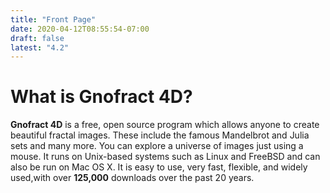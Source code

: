 ```yaml
---
title: "Front Page"
date: 2020-04-12T08:55:54-07:00
draft: false
latest: "4.2"
---
```



# What is Gnofract 4D?

**Gnofract 4D** is a free, open source program which allows anyone to create beautiful fractal images.
These include the famous Mandelbrot and Julia sets and many more. 
You can explore a universe of images just using a mouse. 
It runs on Unix-based systems such as Linux and FreeBSD and can also be run on Mac OS X. 
It is easy to use, very fast, flexible, and widely used,with over **125,000** downloads over the past 20 years.



